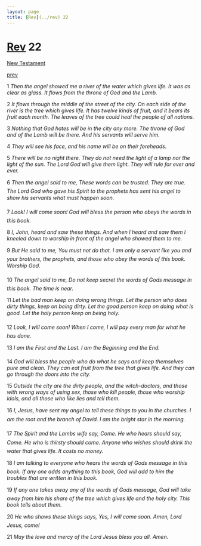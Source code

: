 ```yaml
---
layout: page
title: [Rev](../rev) 22
---
```


# [Rev](../rev) 22

[New Testament](/new-testament)


[prev](rev-21.html)

1 _Then the angel showed me a river of the water which gives life. It was as clear as glass. It flows from the throne of God and the Lamb._

2 _It flows through the middle of the street of the city. On each side of the river is the tree which gives life. It has twelve kinds of fruit, and it bears its fruit each month. The leaves of the tree could heal the people of all nations._

3 _Nothing that God hates will be in the city any more. The throne of God and of the Lamb will be there. And his servants will serve him._

4 _They will see his face, and his name will be on their foreheads._

5 _There will be no night there. They do not need the light of a lamp nor the light of the sun.  The Lord God will give them light. They will rule for ever and ever._

6 _Then the angel said to me, These words can be trusted. They are true. The Lord God who gave his Spirit to the prophets has sent his angel to show his servants what must happen soon._

7 _Look! I will come soon! God will bless the person who obeys the words in this book._

8 _I, John, heard and saw these things. And when I heard and saw them I kneeled down to worship in front of the angel who showed them to me._

9 _But He said to me, You must not do that. I am only a servant like you and your brothers,  the prophets, and those who obey the words of this book. Worship God._

10 _The angel said to me, Do not keep secret the words of Gods message in this book. The time is near._

11 _Let the bad man keep on doing wrong things. Let the person who does dirty things, keep on being dirty. Let the good person keep on doing what is good. Let the holy person keep on being holy._

12 _Look, I will come soon! When I come, I will pay every man for what he has done._

13 _I am the First and the Last. I am the Beginning and the End._

14 _God will bless the people who do what he says and keep themselves pure and clean.  They can eat fruit from the tree that gives life. And they can go through the doors into the city._

15 _Outside the city are the dirty people, and the witch-doctors, and those with wrong ways of using sex, those who kill people, those who worship idols, and all those who like lies and tell them._

16 _I, Jesus, have sent my angel to tell these things to you in the churches. I am the root and the branch of David. I am the bright star in the morning._

17 _The Spirit and the Lambs wife say, Come. He who hears should say, Come. He who is thirsty should come. Anyone who wishes should drink the water that gives life. It costs no money._

18 _I am talking to everyone who hears the words of Gods message in this book. If any one adds anything to this book, God will add to him the troubles that are written in this book._

19 _If any one takes away any of the words of Gods message, God will take away from him his share of the tree which gives life and the holy city. This book tells about them._

20 _He who shows these things says, Yes, I will come soon. Amen, Lord Jesus, come!_

21 _May the love and mercy of the Lord Jesus bless you all. Amen._

